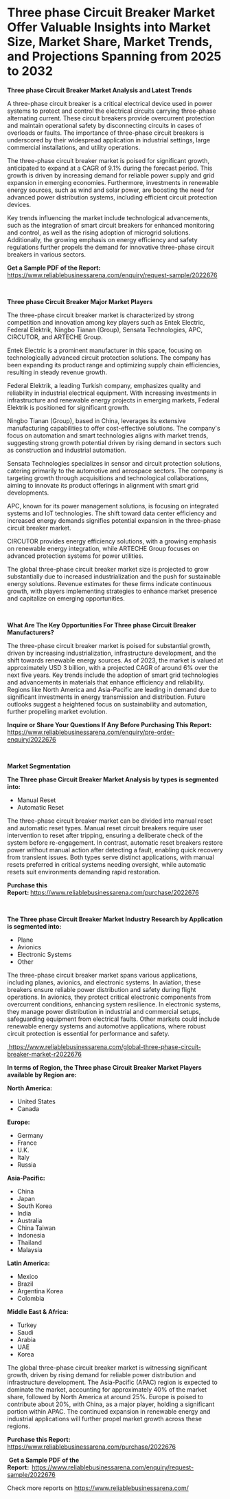 <p><h1>Three phase Circuit Breaker Market Offer Valuable Insights into Market Size, Market Share, Market Trends, and Projections Spanning from 2025 to 2032</h1></p><p><strong>Three phase Circuit Breaker Market Analysis and Latest Trends</strong></p>
<p><p>A three-phase circuit breaker is a critical electrical device used in power systems to protect and control the electrical circuits carrying three-phase alternating current. These circuit breakers provide overcurrent protection and maintain operational safety by disconnecting circuits in cases of overloads or faults. The importance of three-phase circuit breakers is underscored by their widespread application in industrial settings, large commercial installations, and utility operations.</p><p>The three-phase circuit breaker market is poised for significant growth, anticipated to expand at a CAGR of 9.1% during the forecast period. This growth is driven by increasing demand for reliable power supply and grid expansion in emerging economies. Furthermore, investments in renewable energy sources, such as wind and solar power, are boosting the need for advanced power distribution systems, including efficient circuit protection devices. </p><p>Key trends influencing the market include technological advancements, such as the integration of smart circuit breakers for enhanced monitoring and control, as well as the rising adoption of microgrid solutions. Additionally, the growing emphasis on energy efficiency and safety regulations further propels the demand for innovative three-phase circuit breakers in various sectors.</p></p>
<p><strong>Get a Sample PDF of the Report:&nbsp;</strong> <a href="https://www.reliablebusinessarena.com/enquiry/request-sample/2022676?utm_campaign=1902&utm_medium=2&utm_source=Github&utm_content=ia&utm_term=11022025&utm_id=three-phase-circuit-breaker">https://www.reliablebusinessarena.com/enquiry/request-sample/2022676</a></p>
<p>&nbsp;</p>
<p><strong>Three phase Circuit Breaker Major Market Players</strong></p>
<p><p>The three-phase circuit breaker market is characterized by strong competition and innovation among key players such as Entek Electric, Federal Elektrik, Ningbo Tianan (Group), Sensata Technologies, APC, CIRCUTOR, and ARTECHE Group. </p><p>Entek Electric is a prominent manufacturer in this space, focusing on technologically advanced circuit protection solutions. The company has been expanding its product range and optimizing supply chain efficiencies, resulting in steady revenue growth.</p><p>Federal Elektrik, a leading Turkish company, emphasizes quality and reliability in industrial electrical equipment. With increasing investments in infrastructure and renewable energy projects in emerging markets, Federal Elektrik is positioned for significant growth. </p><p>Ningbo Tianan (Group), based in China, leverages its extensive manufacturing capabilities to offer cost-effective solutions. The company's focus on automation and smart technologies aligns with market trends, suggesting strong growth potential driven by rising demand in sectors such as construction and industrial automation.</p><p>Sensata Technologies specializes in sensor and circuit protection solutions, catering primarily to the automotive and aerospace sectors. The company is targeting growth through acquisitions and technological collaborations, aiming to innovate its product offerings in alignment with smart grid developments.</p><p>APC, known for its power management solutions, is focusing on integrated systems and IoT technologies. The shift toward data center efficiency and increased energy demands signifies potential expansion in the three-phase circuit breaker market.</p><p>CIRCUTOR provides energy efficiency solutions, with a growing emphasis on renewable energy integration, while ARTECHE Group focuses on advanced protection systems for power utilities. </p><p>The global three-phase circuit breaker market size is projected to grow substantially due to increased industrialization and the push for sustainable energy solutions. Revenue estimates for these firms indicate continuous growth, with players implementing strategies to enhance market presence and capitalize on emerging opportunities.</p></p>
<p>&nbsp;</p>
<p><strong>What Are The Key Opportunities For Three phase Circuit Breaker Manufacturers?</strong></p>
<p><p>The three-phase circuit breaker market is poised for substantial growth, driven by increasing industrialization, infrastructure development, and the shift towards renewable energy sources. As of 2023, the market is valued at approximately USD 3 billion, with a projected CAGR of around 6% over the next five years. Key trends include the adoption of smart grid technologies and advancements in materials that enhance efficiency and reliability. Regions like North America and Asia-Pacific are leading in demand due to significant investments in energy transmission and distribution. Future outlooks suggest a heightened focus on sustainability and automation, further propelling market evolution.</p></p>
<p><strong>Inquire or Share Your Questions If Any Before Purchasing This Report:</strong> <a href="https://www.reliablebusinessarena.com/enquiry/pre-order-enquiry/2022676?utm_campaign=1902&utm_medium=2&utm_source=Github&utm_content=ia&utm_term=11022025&utm_id=three-phase-circuit-breaker">https://www.reliablebusinessarena.com/enquiry/pre-order-enquiry/2022676</a></p>
<p>&nbsp;</p>
<p><strong>Market Segmentation</strong></p>
<p><strong>The Three phase Circuit Breaker Market Analysis by types is segmented into:</strong></p>
<p><ul><li>Manual Reset</li><li>Automatic Reset</li></ul></p>
<p><p>The three-phase circuit breaker market can be divided into manual reset and automatic reset types. Manual reset circuit breakers require user intervention to reset after tripping, ensuring a deliberate check of the system before re-engagement. In contrast, automatic reset breakers restore power without manual action after detecting a fault, enabling quick recovery from transient issues. Both types serve distinct applications, with manual resets preferred in critical systems needing oversight, while automatic resets suit environments demanding rapid restoration.</p></p>
<p><strong>Purchase this Report:&nbsp;</strong><a href="https://www.reliablebusinessarena.com/purchase/2022676?utm_campaign=1902&utm_medium=2&utm_source=Github&utm_content=ia&utm_term=11022025&utm_id=three-phase-circuit-breaker">https://www.reliablebusinessarena.com/purchase/2022676</a></p>
<p>&nbsp;</p>
<p><strong>The Three phase Circuit Breaker Market Industry Research by Application is segmented into:</strong></p>
<p><ul><li>Plane</li><li>Avionics</li><li>Electronic Systems</li><li>Other</li></ul></p>
<p><p>The three-phase circuit breaker market spans various applications, including planes, avionics, and electronic systems. In aviation, these breakers ensure reliable power distribution and safety during flight operations. In avionics, they protect critical electronic components from overcurrent conditions, enhancing system resilience. In electronic systems, they manage power distribution in industrial and commercial setups, safeguarding equipment from electrical faults. Other markets could include renewable energy systems and automotive applications, where robust circuit protection is essential for performance and safety.</p></p>
<p><a href="https://www.reliablebusinessarena.com/global-three-phase-circuit-breaker-market-r2022676?utm_campaign=1902&utm_medium=2&utm_source=Github&utm_content=ia&utm_term=11022025&utm_id=three-phase-circuit-breaker">&nbsp;https://www.reliablebusinessarena.com/global-three-phase-circuit-breaker-market-r2022676</a></p>
<p><strong>In terms of Region, the Three phase Circuit Breaker Market Players available by Region are:</strong></p>
<p>
    <p> <strong> North America: </strong>
        <ul>
            <li>United States</li>
            <li>Canada</li>
        </ul>
        </p> 
    <p> <strong> Europe: </strong>
        <ul>
            <li>Germany</li>
            <li>France</li>
            <li>U.K.</li>
            <li>Italy</li>
            <li>Russia</li>
        </ul>
        </p> 
    <p> <strong> Asia-Pacific: </strong>
        <ul>
            <li>China</li>
            <li>Japan</li>
            <li>South Korea</li>
            <li>India</li>
            <li>Australia</li>
            <li>China Taiwan</li>
            <li>Indonesia</li>
            <li>Thailand</li>
            <li>Malaysia</li>
        </ul>
        </p> 
    <p> <strong> Latin America: </strong>
        <ul>
            <li>Mexico</li>
            <li>Brazil</li>
            <li>Argentina Korea</li>
            <li>Colombia</li>
        </ul>
        </p> 
    <p> <strong> Middle East & Africa: </strong>
        <ul>
            <li>Turkey</li>
            <li>Saudi</li>
            <li>Arabia</li>
            <li>UAE</li>
            <li>Korea</li>
        </ul>
    </p>
    </p>
<p><p>The global three-phase circuit breaker market is witnessing significant growth, driven by rising demand for reliable power distribution and infrastructure development. The Asia-Pacific (APAC) region is expected to dominate the market, accounting for approximately 40% of the market share, followed by North America at around 25%. Europe is poised to contribute about 20%, with China, as a major player, holding a significant portion within APAC. The continued expansion in renewable energy and industrial applications will further propel market growth across these regions.</p></p>
<p><strong>Purchase this Report: </strong><a href="https://www.reliablebusinessarena.com/purchase/2022676?utm_campaign=1902&utm_medium=2&utm_source=Github&utm_content=ia&utm_term=11022025&utm_id=three-phase-circuit-breaker">https://www.reliablebusinessarena.com/purchase/2022676</a></p>
<p>&nbsp;<strong>Get a Sample PDF of the Report:&nbsp;&nbsp;</strong><a href="https://www.reliablebusinessarena.com/enquiry/request-sample/2022676?utm_campaign=1902&utm_medium=2&utm_source=Github&utm_content=ia&utm_term=11022025&utm_id=three-phase-circuit-breaker">https://www.reliablebusinessarena.com/enquiry/request-sample/2022676</a></p>
<p><strong></strong></p>
<p>Check more reports on <a href="https://www.reliablebusinessarena.com/?utm_campaign=1902&utm_medium=2&utm_source=Github&utm_content=ia&utm_term=11022025&utm_id=three-phase-circuit-breaker">https://www.reliablebusinessarena.com/</a></p>